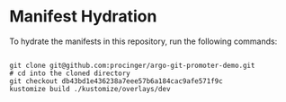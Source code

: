 
# Manifest Hydration

To hydrate the manifests in this repository, run the following commands:

```shell

git clone git@github.com:procinger/argo-git-promoter-demo.git
# cd into the cloned directory
git checkout db43bd1e436238a7eee57b6a184cac9afe571f9c
kustomize build ./kustomize/overlays/dev
```